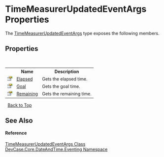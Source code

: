 # TimeMeasurerUpdatedEventArgs Properties
 

The <a href="T_DevCase_Core_DateAndTime_Eventing_TimeMeasurerUpdatedEventArgs">TimeMeasurerUpdatedEventArgs</a> type exposes the following members.


## Properties
&nbsp;<table><tr><th></th><th>Name</th><th>Description</th></tr><tr><td>![Public property](media/pubproperty.gif "Public property")</td><td><a href="P_DevCase_Core_DateAndTime_Eventing_TimeMeasurerUpdatedEventArgs_Elapsed">Elapsed</a></td><td>
Gets the elapsed time.</td></tr><tr><td>![Public property](media/pubproperty.gif "Public property")</td><td><a href="P_DevCase_Core_DateAndTime_Eventing_TimeMeasurerUpdatedEventArgs_Goal">Goal</a></td><td>
Gets the goal time.</td></tr><tr><td>![Public property](media/pubproperty.gif "Public property")</td><td><a href="P_DevCase_Core_DateAndTime_Eventing_TimeMeasurerUpdatedEventArgs_Remaining">Remaining</a></td><td>
Gets the remaining time.</td></tr></table>&nbsp;
<a href="#timemeasurerupdatedeventargs-properties">Back to Top</a>

## See Also


#### Reference
<a href="T_DevCase_Core_DateAndTime_Eventing_TimeMeasurerUpdatedEventArgs">TimeMeasurerUpdatedEventArgs Class</a><br /><a href="N_DevCase_Core_DateAndTime_Eventing">DevCase.Core.DateAndTime.Eventing Namespace</a><br />
